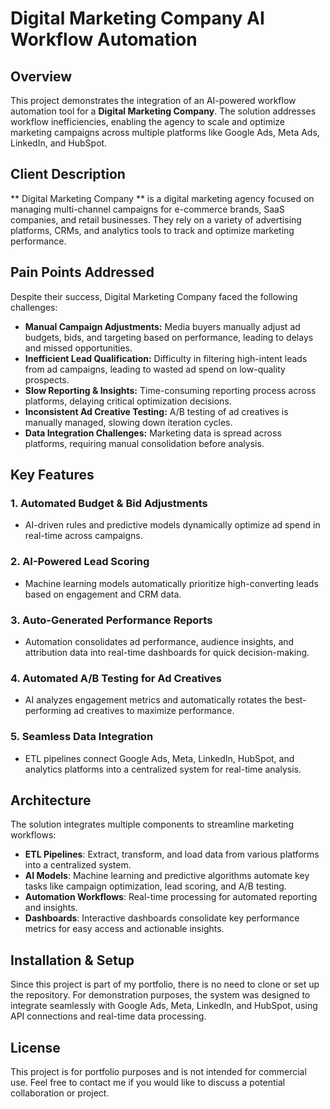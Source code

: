 # Digital Marketing Company AI Workflow Automation

## Overview
This project demonstrates the integration of an AI-powered workflow automation tool for a **Digital Marketing Company**. The solution addresses workflow inefficiencies, enabling the agency to scale and optimize marketing campaigns across multiple platforms like Google Ads, Meta Ads, LinkedIn, and HubSpot.

## Client Description
** Digital Marketing Company ** is a digital marketing agency focused on managing multi-channel campaigns for e-commerce brands, SaaS companies, and retail businesses. They rely on a variety of advertising platforms, CRMs, and analytics tools to track and optimize marketing performance.

## Pain Points Addressed
Despite their success, Digital Marketing Company faced the following challenges:
- **Manual Campaign Adjustments:** Media buyers manually adjust ad budgets, bids, and targeting based on performance, leading to delays and missed opportunities.
- **Inefficient Lead Qualification:** Difficulty in filtering high-intent leads from ad campaigns, leading to wasted ad spend on low-quality prospects.
- **Slow Reporting & Insights:** Time-consuming reporting process across platforms, delaying critical optimization decisions.
- **Inconsistent Ad Creative Testing:** A/B testing of ad creatives is manually managed, slowing down iteration cycles.
- **Data Integration Challenges:** Marketing data is spread across platforms, requiring manual consolidation before analysis.

## Key Features
### 1. **Automated Budget & Bid Adjustments**
   - AI-driven rules and predictive models dynamically optimize ad spend in real-time across campaigns.

### 2. **AI-Powered Lead Scoring**
   - Machine learning models automatically prioritize high-converting leads based on engagement and CRM data.

### 3. **Auto-Generated Performance Reports**
   - Automation consolidates ad performance, audience insights, and attribution data into real-time dashboards for quick decision-making.

### 4. **Automated A/B Testing for Ad Creatives**
   - AI analyzes engagement metrics and automatically rotates the best-performing ad creatives to maximize performance.

### 5. **Seamless Data Integration**
   - ETL pipelines connect Google Ads, Meta, LinkedIn, HubSpot, and analytics platforms into a centralized system for real-time analysis.

## Architecture
The solution integrates multiple components to streamline marketing workflows:
- **ETL Pipelines**: Extract, transform, and load data from various platforms into a centralized system.
- **AI Models**: Machine learning and predictive algorithms automate key tasks like campaign optimization, lead scoring, and A/B testing.
- **Automation Workflows**: Real-time processing for automated reporting and insights.
- **Dashboards**: Interactive dashboards consolidate key performance metrics for easy access and actionable insights.

## Installation & Setup
Since this project is part of my portfolio, there is no need to clone or set up the repository. For demonstration purposes, the system was designed to integrate seamlessly with Google Ads, Meta, LinkedIn, and HubSpot, using API connections and real-time data processing.

## License
This project is for portfolio purposes and is not intended for commercial use. Feel free to contact me if you would like to discuss a potential collaboration or project.
